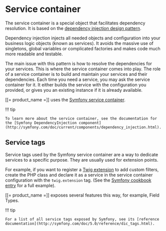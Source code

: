# Service container

The service container is a special object that facilitates dependency resolution.
It is based on the [dependency injection design pattern](http://en.wikipedia.org/wiki/Dependency_injection).

Dependency injection injects all needed objects and configuration into your business logic objects (known as services).
It avoids the massive use of singletons, global variables or complicated factories and makes code much more readable and testable.

The main issue with this pattern is how to resolve the dependencies for your services.
This is where the service container comes into play. The role of a service container is to build and maintain your services and their dependencies.
Each time you need a service, you may ask the service container for it.
It either builds the service with the configuration you provided, or gives you an existing instance if it is already available.

[[= product_name =]] uses the [Symfony service container](http://symfony.com/doc/current/service_container.html).

!!! tip

    To learn more about the service container, see the documentation for the [Symfony DependencyInjection component](http://symfony.com/doc/current/components/dependency_injection.html).

## Service tags

Service tags used by the Symfony service container are a way to dedicate services to a specific purpose. They are usually used for extension points.

For example, if you want to register a [Twig extension](https://symfony.com/doc/current/templating/twig_extension.html) to add custom filters,
create the PHP class and declare it as a service in the service container configuration with the `twig.extension` tag.
(See the [Symfony cookbook entry](http://symfony.com/doc/5.0/templating/twig_extension.html) for a full example).

[[= product_name =]] exposes several features this way, for example, Field Types.

!!! tip

    For a list of all service tags exposed by Symfony, see its [reference documentation](http://symfony.com/doc/5.0/reference/dic_tags.html).
